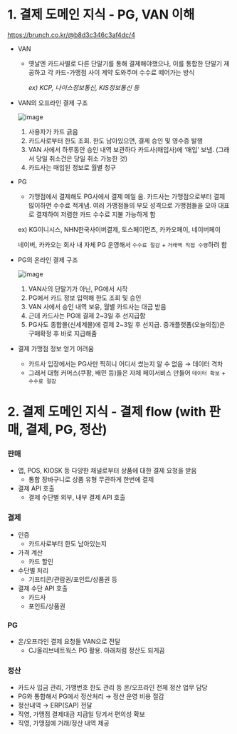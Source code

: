 # 1. 결제 도메인 지식 - PG, VAN 이해
    
https://brunch.co.kr/@b8d3c346c3af4dc/4
    
- VAN
    - 옛날엔 카드사별로 다른 단말기를 통해 결제해야했으나, 이를 통합한 단말기 제공하고 각 카드-가맹점 사이 계약 도와주며 수수료 떼어가는 방식

      *ex) KCP, 나이스정보통신, KIS정보통신 등*
- VAN의 오프라인 결제 구조

    ![image](https://github.com/user-attachments/assets/8c8e05bb-e320-4712-a3f4-c1352b08464f)
    
    1. 사용자가 카드 긁음
    2. 카드사로부터 한도 조회. 한도 남아있으면, 결제 승인 및 영수증 발행
    3. VAN 사에서 하루동안 승인 내역 보관하다 카드사(매입사)에 ‘매입’ 보냄. (그래서 당일 취소건은 당일 취소 가능한 것)
    4. 카드사는 매입된 정보로 월별 청구
    
- PG
    - 가맹점에서 결제해도 PG사에서 결제 메일 옴. 카드사는 가맹점으로부터 결제 많이하면 수수료 적게냄. 여러 가맹점들의 부모 성격으로 가맹점들을 모아 대표로 결제하여 저렴한 카드 수수료 지불 가능하게 함
    
    ex) KG이니시스, NHN한국사이버결제, 토스페이먼츠, 카카오페이, 네이버페이

    네이버, 카카오는 회사 내 자체 PG 운영해서 `수수료 절감` + `거래액 직접 수령`하려 함
- PG의 온라인 결제 구조
    
    ![image](https://github.com/user-attachments/assets/3fe2c879-438d-4c0d-9309-c7c958583ae1)

    1. VAN사의 단말기가 아닌, PG에서 시작
    2. PG에서 카드 정보 입력해 한도 조회 및 승인
    3. VAN 사에서 승인 내역 보유, 월별 카드사는 대금 받음
    4. 근데 카드사는 PG에 결제 2~3일 후 선지급함
    5. PG사도 종합몰(신세계몰)에 결제 2~3일 후 선지급. 중개플랫폼(오늘의집)은 구매확정 후 바로 지급해줌
    
- 결제 가맹점 정보 얻기 어려움
    - 카드사 입장에서는 PG사만 찍히니 어디서 썼는지 알 수 없음 → 데이터 격차
    - 그래서 대형 커머스(쿠팡, 배민 등)들은 자체 페이서비스 만들어 `데이터 확보` + `수수료 절감`

# 2. 결제 도메인 지식 - 결제 flow (with 판매, 결제, PG, 정산)
    
### 판매

- 앱, POS, KIOSK 등 다양한 채널로부터 상품에 대한 결제 요청을 받음
    - 통합 장바구니로 상품 유형 무관하게 한번에 결제
- 결제 API 호출
    - 결제 수단별 외부, 내부 결제 API 호출

### 결제

- 인증
    - 카드사로부터 한도 남아있는지
- 가격 계산
    - 카드 할인
- 수단별 처리
    - 기프티콘/관람권/포인트/상품권 등
- 결제 수단 API 호출
    - 카드사
    - 포인트/상품권

### PG

- 온/오프라인 결제 요청들 VAN으로 전달
    - CJ올리브네트웍스 PG 활용. 아래처럼 정산도 되게끔

### 정산

- 카드사 입금 관리, 가맹번호 한도 관리 등 온/오프라인 전체 정산 업무 담당
- PG와 통합해서 PG에서 정산처리 → 정산 운영 비용 절감
- 정산내역 → ERP(SAP) 전달
- 직영, 가맹점 결제대금 지급일 당겨서 편의성 확보
- 직영, 가맹점에 거래/정산 내역 제공
